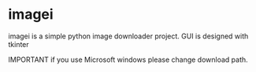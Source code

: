 # imagei
imagei is a simple python image downloader project. 
GUI is designed with tkinter


IMPORTANT
if you use Microsoft windows please change download path.
